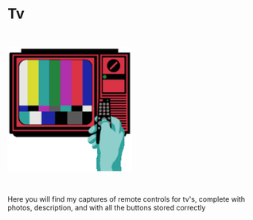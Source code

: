 <h1>Tv</h1>

</BR>

<p>
  <img src="https://raw.githubusercontent.com/JonnyBanana/Bananas_Flipper/main/infrared/IMG/IRTV.gif" width="250">
</p>

</BR>

Here you will find my captures of remote controls for tv's, complete with photos, description, and with all the buttons stored correctly

</BR>
